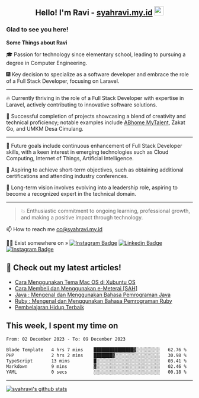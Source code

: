 <h2 align="center">Hello! I'm Ravi - <a href="https://syahravi.my.id/" target="_blank">syahravi.my.id</a> <img src="https://media.giphy.com/media/hvRJCLFzcasrR4ia7z/giphy.gif" width="25px"></h2>

### Glad to see you here!

<b> Some Things about Ravi</b>

:mortar_board: Passion for technology since elementary school, leading to pursuing a degree in Computer Engineering.

:fireworks: Key decision to specialize as a software developer and embrace the role of a Full Stack Developer, focusing on Laravel.

---
🔥 Currently thriving in the role of a Full Stack Developer with expertise in Laravel, actively contributing to innovative software solutions.

🎯 Successful completion of projects showcasing a blend of creativity and technical proficiency; notable examples include [ABhome MyTalent](https://mytalent.abhome.education/), Zakat Go, and UMKM Desa Cimulang.

---
:crystal_ball: Future goals include continuous enhancement of Full Stack Developer skills, with a keen interest in emerging technologies such as Cloud Computing, Internet of Things, Artificial Intelligence.

:bookmark_tabs: Aspiring to achieve short-term objectives, such as obtaining additional certifications and attending industry conferences.

:yellow_heart: Long-term vision involves evolving into a leadership role, aspiring to become a recognized expert in the technical domain.

---
> :collision: Enthusiastic commitment to ongoing learning, professional growth, and making a positive impact through technology.

📫 How to reach me cc@syahravi.my.id

👨‍💻 Exist somewhere on »
[![Instagram Badge](https://img.shields.io/badge/-Instagram-e4405f?style=flat-square&logo=Instagram&logoColor=white)](https://instagram.com/syahravi.id)
[![Linkedin Badge](https://img.shields.io/badge/-LinkedIn-0e76a8?style=flat-square&logo=Linkedin&logoColor=white)](https://linkedin.com/in/syahravi/)
[![Instagram Badge](https://img.shields.io/badge/-youtube-e4405f?style=flat-square&logo=YouTube&logoColor=white)](https://www.youtube.com/@syahravi)

## 📝 Check out my latest articles!
<!-- BLOG-POST-LIST:START -->
- [Cara Menggunakan Tema Mac OS di Xubuntu OS](https://syahravi.my.id/menggunakan-tema-mac-os-di-xubuntu/)
- [Cara Membeli dan Menggunakan e-Meterai [SAH]](https://syahravi.my.id/membeli-dan-menggunakan-e-meterai/)
- [Java : Mengenal dan Menggunakan Bahasa Pemrograman Java](https://syahravi.my.id/java-intro/)
- [Ruby : Mengenal dan Menggunakan Bahasa Pemrograman Ruby](https://syahravi.my.id/ruby-intro/)
- [Pembelajaran Hidup Terbaik](https://syahravi.my.id/pembelajaran-hidup-terbaik/)
<!-- BLOG-POST-LIST:END -->

## This week, I spent my time on
<!--START_SECTION:waka-->

```txt
From: 02 December 2023 - To: 09 December 2023

Blade Template   4 hrs 7 mins    ███████████████▓░░░░░░░░░   62.76 %
PHP              2 hrs 2 mins    ███████▓░░░░░░░░░░░░░░░░░   30.98 %
TypeScript       13 mins         █░░░░░░░░░░░░░░░░░░░░░░░░   03.41 %
Markdown         9 mins          ▓░░░░░░░░░░░░░░░░░░░░░░░░   02.46 %
YAML             0 secs          ░░░░░░░░░░░░░░░░░░░░░░░░░   00.18 %
```

<!--END_SECTION:waka-->
---
[![syahravi's github stats](https://github-readme-stats.vercel.app/api?username=syahravi&show_icons=true&theme=synthwave)](https://github.com/syahravi/)
